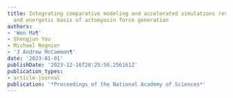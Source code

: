 ```yaml
---
title: Integrating comparative modeling and accelerated simulations reveals conformational
  and energetic basis of actomyosin force generation
authors:
- 'Wen Ma¶'
- Shengjun You
- Michael Regnier
- 'J Andrew McCammon¶'
date: '2023-01-01'
publishDate: '2023-12-16T20:25:56.256161Z'
publication_types:
- article-journal
publication: '*Proceedings of the National Academy of Sciences*'
---
```

